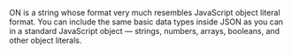 ON is a string whose format very much resembles JavaScript object literal format. You can include the same basic data types inside JSON as you can in a standard JavaScript object — strings, numbers, arrays, booleans, and other object literals.
